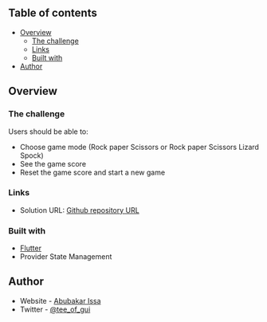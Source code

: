 ## Table of contents

- [Overview](#overview)
    - [The challenge](#the-challenge)
    - [Links](#links)
    - [Built with](#built-with)
- [Author](#author)

## Overview

### The challenge

Users should be able to:

- Choose game mode (Rock paper Scissors or Rock paper Scissors Lizard Spock)
- See the game score
- Reset the game score and start a new game

### Links

- Solution URL: [Github repository URL](https://github.com/Teewhydot/rock_paper_scissors.git)

### Built with

- [Flutter](https://flutter.dev)
- Provider State Management

## Author

- Website - [Abubakar Issa](https://www.teeofgui.tech)
- Twitter - [@tee_of_gui](www.twitter.com/tee_of_gui)